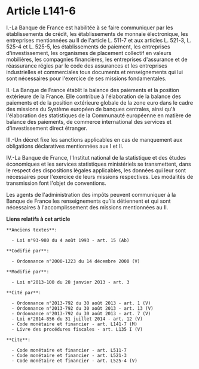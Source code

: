 # Article L141-6

I.-La Banque de France est habilitée à se faire communiquer par les établissements de crédit, les établissements de monnaie
électronique, les entreprises mentionnées au II de l'article L. 511-7 et aux articles L. 521-3, 
L. 525-4 et L. 525-5, les établissements de paiement, les entreprises d'investissement, les organismes de placement collectif
en valeurs mobilières, les compagnies financières, les entreprises d'assurance et de réassurance régies par le code des
assurances et les entreprises industrielles et commerciales tous documents et renseignements qui lui sont nécessaires pour
l'exercice de ses missions fondamentales. 

II.-La Banque de France établit la balance des paiements et la position extérieure de la France. Elle contribue à
l'élaboration de la balance des paiements et de la position extérieure globale de la zone euro dans le cadre des missions du
Système européen de banques centrales, ainsi qu'à l'élaboration des statistiques de la Communauté européenne en matière de
balance des paiements, de commerce international des services et d'investissement direct étranger. 

III.-Un décret fixe les sanctions applicables en cas de manquement aux obligations déclaratives mentionnées aux I et II. 

IV.-La Banque de France, l'Institut national de la statistique et des études économiques et les services statistiques
ministériels se transmettent, dans le respect des dispositions légales applicables, les données qui leur sont nécessaires
pour l'exercice de leurs missions respectives. Les modalités de transmission font l'objet de conventions. 

Les agents de l'administration des impôts peuvent communiquer à la Banque de France les renseignements qu'ils détiennent et
qui sont nécessaires à l'accomplissement des missions mentionnées au II.

**Liens relatifs à cet article**

	**Anciens textes**:

	  - Loi n°93-980 du 4 août 1993 - art. 15 (Ab)

	**Codifié par**:

	  - Ordonnance n°2000-1223 du 14 décembre 2000 (V)

	**Modifié par**:

	  - Loi n°2013-100 du 28 janvier 2013 - art. 3

	**Cité par**:

	  - Ordonnance n°2013-792 du 30 août 2013 - art. 1 (V)
	  - Ordonnance n°2013-792 du 30 août 2013 - art. 13 (V)
	  - Ordonnance n°2013-792 du 30 août 2013 - art. 7 (V)
	  - Loi n°2014-856 du 31 juillet 2014 - art. 12 (V)
	  - Code monétaire et financier - art. L141-7 (M)
	  - Livre des procédures fiscales - art. L135 I (V)

	**Cite**:

	  - Code monétaire et financier - art. L511-7
	  - Code monétaire et financier - art. L521-3
	  - Code monétaire et financier - art. L525-4 (V)
